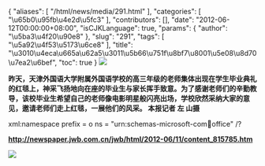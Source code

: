 {
    "aliases": [
        "/html/news/media/291.html"
    ],
    "categories": [
        "\u65b0\u95fb\u4e2d\u5fc3"
    ],
    "contributors": [],
    "date": "2012-06-12T00:00:00+08:00",
    "isCJKLanguage": true,
    "params": {
        "author": "\u5ba3\u4f20\u90e8"
    },
    "slug": "291",
    "tags": [
        "\u5a92\u4f53\u5173\u6ce8"
    ],
    "title": "\u3010\u4eca\u665a\u62a5\u3011\u5b66\u751f\u8bf7\u8001\u5e08\u8d70\u7ea2\u6bef",
    "toc": true
}
**![](https://cdn.tfls.online/mirror/full/52ec023162eaecd991031916925eb06d3d7ebf05.jpg)**

**昨天，天津外国语大学附属外国语学校的高三年级的老师集体出现在学生毕业典礼的红毯上，神采飞扬地向在座的毕业生与家长挥手致意。为了感谢老师们的辛勤教导，该校毕业生希望自己的老师像电影明星般闪亮出场，学校欣然采纳大家的意见，邀请老师们走上红毯，一展他们的风采。 本报记者 左 山摄**

xml:namespace prefix = o ns = "urn:schemas-microsoft-com:office:office" /?

**<http://newspaper.jwb.com.cn/jwb/html/2012-06/11/content_815785.htm>**

**![](https://cdn.tfls.online/mirror/full/d1814fd5e56b326db2f8110c3d678947c5875324.jpg)**

